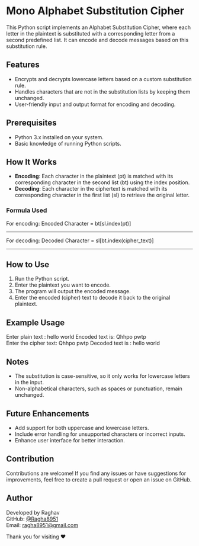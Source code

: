 # Mono Alphabet Substitution Cipher

This Python script implements an Alphabet Substitution Cipher, where each letter in the plaintext is substituted with a corresponding letter from a second predefined list. It can encode and decode messages based on this substitution rule.

## Features

- Encrypts and decrypts lowercase letters based on a custom substitution rule.
- Handles characters that are not in the substitution lists by keeping them unchanged.
- User-friendly input and output format for encoding and decoding.

## Prerequisites

- Python 3.x installed on your system.
- Basic knowledge of running Python scripts.

## How It Works

- **Encoding**: Each character in the plaintext (pt) is matched with its corresponding character in the second list (bt) using the index position.
- **Decoding**: Each character in the ciphertext is matched with its corresponding character in the first list (sl) to retrieve the original letter.

### Formula Used

For encoding:
Encoded Character = bt[sl.index(pt)]

---

For decoding:
Decoded Character = sl[bt.index(cipher_text)]

---


## How to Use

1. Run the Python script.
2. Enter the plaintext you want to encode.
3. The program will output the encoded message.
4. Enter the encoded (cipher) text to decode it back to the original plaintext.

## Example Usage

Enter plain text : hello world
Encoded text is: Qhhpo pwtp
<br>
Enter the cipher text: Qhhpo pwtp 
Decoded text is : hello world


## Notes

- The substitution is case-sensitive, so it only works for lowercase letters in the input.
- Non-alphabetical characters, such as spaces or punctuation, remain unchanged.

## Future Enhancements

- Add support for both uppercase and lowercase letters.
- Include error handling for unsupported characters or incorrect inputs.
- Enhance user interface for better interaction.

## Contribution

Contributions are welcome! If you find any issues or have suggestions for improvements, feel free to create a pull request or open an issue on GitHub.

## Author

Developed by Raghav\
GitHub: [@Ragha8951](https://github.com/Ragha8951)\
Email: [ragha8951@gmail.com](mailto\:ragha8951@gmail.com)

Thank you for visiting ❤️



